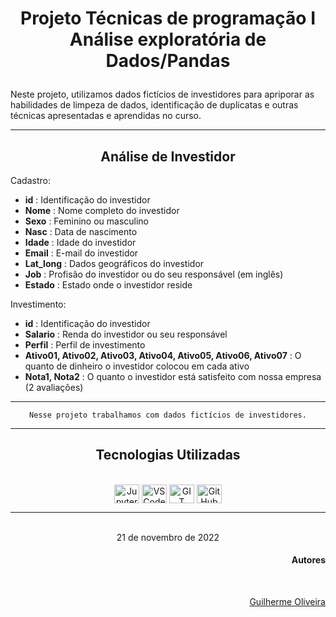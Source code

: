 <div align="center"><h1>

Projeto Técnicas de programação I <br>
Análise exploratória de Dados/Pandas

</h1></div>

Neste projeto, utilizamos dados fictícios de investidores para apriporar as habilidades de limpeza de dados, identificação de duplicatas e outras técnicas apresentadas e aprendidas no curso.

***

<div align="center">
<h2>Análise de Investidor </h2>
</div>

Cadastro:

- **id** : Identificação do investidor
- **Nome** : Nome completo do investidor
- **Sexo** : Feminino ou masculino
- **Nasc** : Data de nascimento
- **Idade** : Idade do investidor
- **Email** : E-mail do investidor
- **Lat_long** : Dados geográficos do investidor
- **Job** : Profisão do investidor ou do seu responsável (em inglês)
- **Estado** : Estado onde o investidor reside

Investimento:

- **id** : Identificação do investidor
- **Salario** : Renda do investidor ou seu responsável
- **Perfil** : Perfil de investimento
- **Ativo01, Ativo02, Ativo03, Ativo04, Ativo05, Ativo06, Ativo07** : O quanto de dinheiro o investidor colocou em cada ativo
- **Nota1, Nota2** : O quanto o investidor está satisfeito com nossa empresa (2 avaliações)

***

<div align="center">

    Nesse projeto trabalhamos com dados fictícios de investidores.

</div>

***
<div align="center">
        <h2> Tecnologias Utilizadas </h2><br>
    <img align="center" alt="Jupyter" height="30" width="40" src="https://cdn.jsdelivr.net/gh/devicons/devicon/icons/jupyter/jupyter-plain-wordmark.svg">
    <img align="center" alt="VSCode" height="30" width="40" src="https://cdn.jsdelivr.net/gh/devicons/devicon/icons/vscode/vscode-original.svg">
    <img align="center" alt="GIT" height="30" width="40" src="https://cdn.jsdelivr.net/gh/devicons/devicon/icons/git/git-original.svg">
    <img align="center" alt="GitHub" height="30" width="40" src="https://cdn.jsdelivr.net/gh/devicons/devicon/icons/github/github-original.svg">
</div>

***

<div style="display: inline_block" align="center"><br>
21 de novembro de 2022 <br>
</div>

<div align="right">
<h4>Autores</h4><br>

[Guilherme Oliveira](https://github.com/guioliveiras)

</div>
